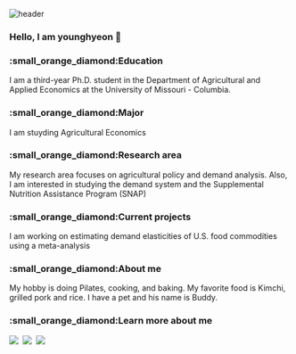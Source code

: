 ![header](https://capsule-render.vercel.app/api?type=wave&color=auto&height=300&section=header&text=Younghyeon%20Jeon&fontSize=90)


### Hello, I am younghyeon 👋



<h3>:small_orange_diamond:Education</h3>
I am a third-year Ph.D. student in the Department of Agricultural and Applied Economics at the University of Missouri - Columbia. 

<h3>:small_orange_diamond:Major</h3>
I am stuyding Agricultural Economics

<h3>:small_orange_diamond:Research area</h3>
My research area focuses on agricultural policy and demand analysis. Also, I am interested in studying the demand system and the Supplemental Nutrition Assistance Program (SNAP)

<h3>:small_orange_diamond:Current projects</h3>
I am working on estimating demand elasticities of U.S. food commodities using a meta-analysis

<h3>:small_orange_diamond:About me</h3>
My hobby is doing Pilates, cooking, and baking. My favorite food is Kimchi, grilled pork and rice. I have a pet and his name is Buddy. 
</p>

<h3>:small_orange_diamond:Learn more about me</h3>
<a href="https://www.linkedin.com/in/younghyeon-jeon-7337b5179/"><img src="https://img.shields.io/badge/LinkedIn-0A66C2?style=flat-square&logo=LinkedIn&logoColor=white&link=https://www.linkedin.com/in/younghyeon-jeon-7337b5179"/></a>&nbsp
  <a href="https://scholar.google.com/citations?user=hEv4S_4AAAAJ&hl=ko"><img src="https://img.shields.io/badge/Google Scholar-4285F4?style=flat-square&logo=Google Scholar&logoColor=white&link=https://scholar.google.com/citations?user=hEv4S_4AAAAJ&hl=ko"/></a>&nbsp
  <a href="mailto:yjeon@mail.missouri.edu"><img src="https://img.shields.io/badge/Microsoft Outlook-0078D4?style=flat-square&logo=Microsoft Outlook&logoColor=white&link=yjeon@mail.missouri.edu"/></a>&nbsp
</p>
